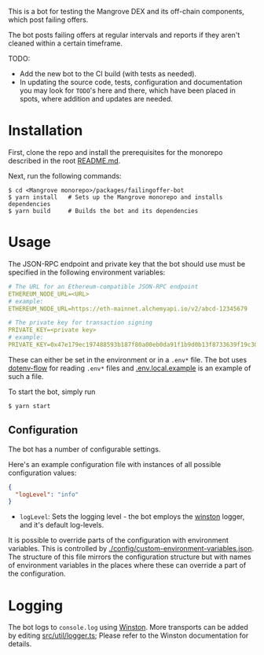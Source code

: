 This is a bot for testing the Mangrove DEX and its off-chain components, which post failing offers.

The bot posts failing offers at regular intervals and reports if they aren't cleaned within a certain timeframe.

TODO:

- Add the new bot to the CI build (with tests as needed).
- In updating the source code, tests, configuration and documentation you may look for `TODO`'s here and there, which have been placed in spots, where addition and updates are needed.

# Installation

First, clone the repo and install the prerequisites for the monorepo described in the root [README.md](../../README.md).

Next, run the following commands:

```shell
$ cd <Mangrove monorepo>/packages/failingoffer-bot
$ yarn install   # Sets up the Mangrove monorepo and installs dependencies
$ yarn build     # Builds the bot and its dependencies
```

# Usage

The JSON-RPC endpoint and private key that the bot should use must be specified in the following environment variables:

```yaml
# The URL for an Ethereum-compatible JSON-RPC endpoint
ETHEREUM_NODE_URL=<URL>
# example:
ETHEREUM_NODE_URL=https://eth-mainnet.alchemyapi.io/v2/abcd-12345679

# The private key for transaction signing
PRIVATE_KEY=<private key>
# example:
PRIVATE_KEY=0x47e179ec197488593b187f80a00eb0da91f1b9d0b13f8733639f19c30a34926a
```

These can either be set in the environment or in a `.env*` file. The bot uses [dotenv-flow](https://github.com/kerimdzhanov/dotenv-flow) for reading `.env*` files and [.env.local.example](.env.local.example) is an example of such a file.

To start the bot, simply run

```shell
$ yarn start
```

## Configuration

The bot has a number of configurable settings.

Here's an example configuration file with instances of all possible configuration values:

```json
{
  "logLevel": "info"
}
```

- `logLevel`: Sets the logging level - the bot employs the [winston](https://github.com/winstonjs/winston) logger, and it's default log-levels.

It is possible to override parts of the configuration with environment variables. This is controlled by [./config/custom-environment-variables.json](./config/custom-environment-variables.json). The structure of this file mirrors the configuration structure but with names of environment variables in the places where these can override a part of the configuration.

# Logging

The bot logs to `console.log` using [Winston](https://github.com/winstonjs/winston). More transports can be added by editing [src/util/logger.ts](src/util/logger.ts); Please refer to the Winston documentation for details.
